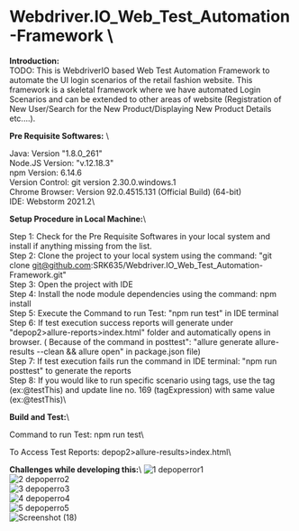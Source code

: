 # Webdriver.IO_Web_Test_Automation-Framework \

**Introduction:** \
TODO: This is WebdriverIO based Web Test Automation Framework to automate the UI login scenarios of the retail fashion website. This framework is a skeletal framework where we have automated Login Scenarios and can be extended to other areas of website (Registration of New User/Search for the New Product/Displaying New Product Details etc....).

**Pre Requisite Softwares:** \\

Java: Version "1.8.0_261" \
Node.JS Version: "v.12.18.3" \
npm Version: 6.14.6 \
Version Control: git version 2.30.0.windows.1\
Chrome Browser: Version 92.0.4515.131 (Official Build) (64-bit)\
IDE: Webstorm 2021.2\\

**Setup Procedure in Local Machine:**\\

Step 1: Check for the Pre Requisite Softwares in your local system and install if anything missing from the list. \
Step 2: Clone the project to your local system using the command: "git clone git@github.com:SRK635/Webdriver.IO_Web_Test_Automation-Framework.git" \
Step 3: Open the project with IDE \
Step 4: Install the node module dependencies using the command: npm install \
Step 5: Execute the Command to run Test: "npm run test" in IDE terminal \
Step 6: If test execution success reports will generate under "depop2>allure-reports>index.html" folder and automatically opens in browser. ( Because of the command  in posttest": "allure generate allure-results --clean && allure open" in package.json file)\
Step 7: If test execution fails run the command in IDE terminal: "npm run posttest" to generate the reports\
Step 8: If you would like to run specific scenario using tags, use the tag (ex:@testThis) and update line no. 169 (tagExpression) with same value (ex:@testThis)\\

**Build and Test:**\\

Command to run Test: npm run test\\

To Access Test Reports: depop2>allure-results>index.html\\

**Challenges while developing this:**\\
![1 depoperror1](https://user-images.githubusercontent.com/13045315/129104223-8b273f46-ac78-4a21-b948-b7d1bbbba316.png)\
![2 depoperro2](https://user-images.githubusercontent.com/13045315/129104227-95a1cd65-f1c8-413c-a3aa-fe29860dd966.PNG)\
![3 depoperro3](https://user-images.githubusercontent.com/13045315/129104232-1780bf6e-cb6c-4a84-adeb-5a7ff52632e8.PNG)\
![4 depoperro4](https://user-images.githubusercontent.com/13045315/129104234-febbfc8f-a767-4b0e-9899-d881de965784.PNG)\
![5 depoperro5](https://user-images.githubusercontent.com/13045315/129104239-4d73cffa-aaef-49db-978b-33b9f225fdcb.PNG)\
![Screenshot (18)](https://user-images.githubusercontent.com/13045315/129104246-ad524fba-b2ac-498f-9fb2-e275467e611d.png)



